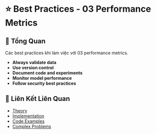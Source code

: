 # ⭐ Best Practices - 03 Performance Metrics

## 🎯 Tổng Quan

Các best practices khi làm việc với 03 performance metrics.

- **Always validate data**
- **Use version control**
- **Document code and experiments**
- **Monitor model performance**
- **Follow security best practices**

## 🔗 Liên Kết Liên Quan

- [Theory](./THEORY_03_performance_metrics.md)
- [Implementation](./IMPLEMENTATION_03_performance_metrics.md)
- [Code Examples](./CODE_EXAMPLES_03_performance_metrics.md)
- [Complex Problems](./COMPLEX_PROBLEMS.md)
